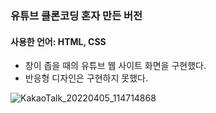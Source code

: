 ### 유튜브 클론코딩 혼자 만든 버전

#### 사용한 언어: HTML, CSS
- 창이 좁을 때의 유튜브 웹 사이트 화면을 구현했다. 
- 반응형 디자인은 구현하지 못했다.

![KakaoTalk_20220405_114714868](https://user-images.githubusercontent.com/101965666/161741921-86e116b5-ade9-4bdd-b305-4581f39ca571.png)
